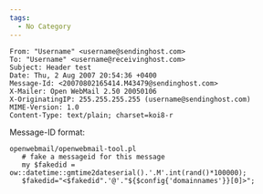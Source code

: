 ```yaml
---
tags:
  - No Category
---
```

    From: "Username" <username@sendinghost.com>
    To: "Username" <username@receivinghost.com>
    Subject: Header test
    Date: Thu, 2 Aug 2007 20:54:36 +0400
    Message-Id: <20070802165414.M43479@sendinghost.com>
    X-Mailer: Open WebMail 2.50 20050106
    X-OriginatingIP: 255.255.255.255 (username@sendinghost.com)
    MIME-Version: 1.0
    Content-Type: text/plain; charset=koi8-r

Message-ID format:

    openwebmail/openwebmail-tool.pl
       # fake a messageid for this message
       my $fakedid = ow::datetime::gmtime2dateserial().'.M'.int(rand()*100000);
       $fakedid="<$fakedid".'@'."${$config{'domainnames'}}[0]>";